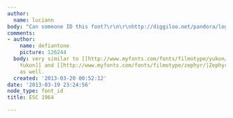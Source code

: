 ```yaml
---
author:
  name: luciann
body: "Can someone ID this font?\r\n\r\nhttp://diggiloo.net/pandora/logos/1964.jpg"
comments:
- author:
    name: defiantone
    picture: 126244
  body: very similar to [[http://www.myfonts.com/fonts/filmotype/yukon/|Filmotype
    Yukon]] and [[http://www.myfonts.com/fonts/filmotype/zephyr/|Zephyr]] from Filmotype
    as well.
  created: '2013-03-20 00:52:12'
date: '2013-03-19 23:24:56'
node_type: font_id
title: ESC 1964

---
```

